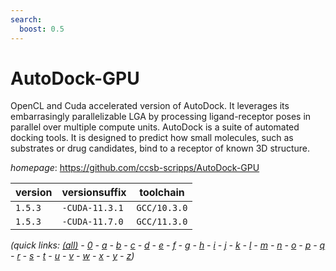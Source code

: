 ```yaml
---
search:
  boost: 0.5
---
```

# AutoDock-GPU

OpenCL and Cuda accelerated version of AutoDock. It leverages its embarrasingly parallelizable LGA by processing ligand-receptor poses in parallel over multiple compute units. AutoDock is a suite of automated docking tools. It is designed to predict how small molecules, such as substrates or drug candidates, bind to a receptor of known 3D structure.

*homepage*: <https://github.com/ccsb-scripps/AutoDock-GPU>

version | versionsuffix | toolchain
--------|---------------|----------
``1.5.3`` | ``-CUDA-11.3.1`` | ``GCC/10.3.0``
``1.5.3`` | ``-CUDA-11.7.0`` | ``GCC/11.3.0``


*(quick links: [(all)](../index.md) - [0](../0/index.md) - [a](../a/index.md) - [b](../b/index.md) - [c](../c/index.md) - [d](../d/index.md) - [e](../e/index.md) - [f](../f/index.md) - [g](../g/index.md) - [h](../h/index.md) - [i](../i/index.md) - [j](../j/index.md) - [k](../k/index.md) - [l](../l/index.md) - [m](../m/index.md) - [n](../n/index.md) - [o](../o/index.md) - [p](../p/index.md) - [q](../q/index.md) - [r](../r/index.md) - [s](../s/index.md) - [t](../t/index.md) - [u](../u/index.md) - [v](../v/index.md) - [w](../w/index.md) - [x](../x/index.md) - [y](../y/index.md) - [z](../z/index.md))*

